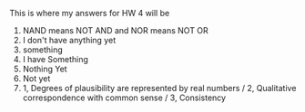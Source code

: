 This is where my answers for HW 4 will be

1. NAND means NOT AND and NOR means NOT OR
2. I don't have anything yet
3. something
4. I have Something
5. Nothing Yet
6. Not yet
7. 1, Degrees of plausibility are represented by real numbers / 2, Qualitative correspondence with common sense / 3, Consistency
